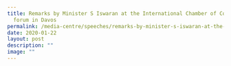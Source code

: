 ```yaml
---
title: Remarks by Minister S Iswaran at the International Chamber of Commerce
  forum in Davos
permalink: /media-centre/speeches/remarks-by-minister-s-iswaran-at-the-international-chamber-of-commerce/
date: 2020-01-22
layout: post
description: ""
image: ""
---
```

